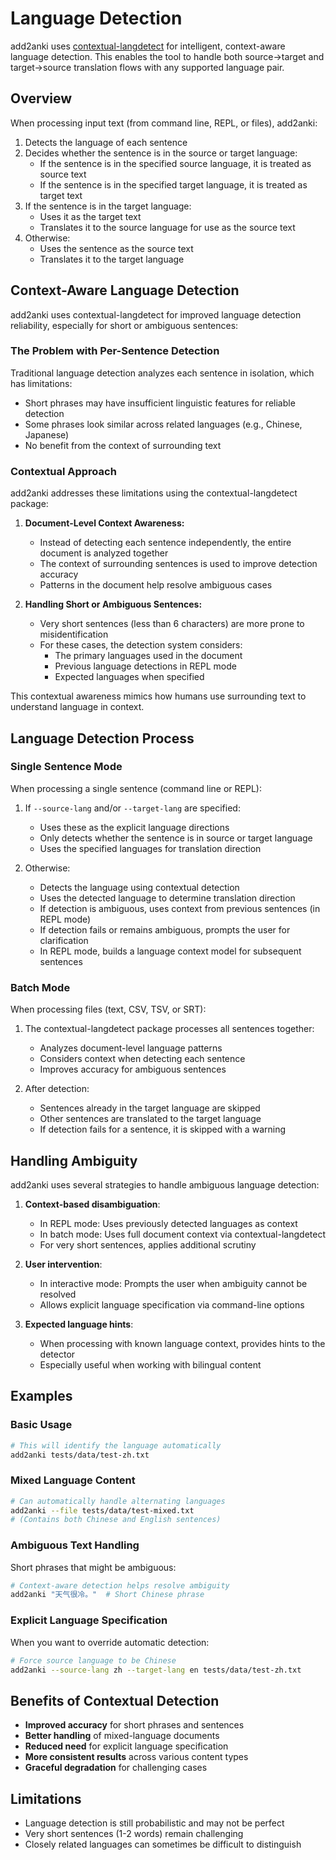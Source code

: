 # Language Detection

add2anki uses [contextual-langdetect](https://github.com/osteele/contextual-langdetect) for intelligent, context-aware language detection. This enables the tool to handle both source->target and target->source translation flows with any supported language pair.

## Overview

When processing input text (from command line, REPL, or files), add2anki:

1. Detects the language of each sentence
2. Decides whether the sentence is in the source or target language:
   - If the sentence is in the specified source language, it is treated as source text
   - If the sentence is in the specified target language, it is treated as target text
3. If the sentence is in the target language:
   - Uses it as the target text
   - Translates it to the source language for use as the source text
4. Otherwise:
   - Uses the sentence as the source text
   - Translates it to the target language

## Context-Aware Language Detection

add2anki uses contextual-langdetect for improved language detection reliability, especially for short or ambiguous sentences:

### The Problem with Per-Sentence Detection

Traditional language detection analyzes each sentence in isolation, which has limitations:
- Short phrases may have insufficient linguistic features for reliable detection
- Some phrases look similar across related languages (e.g., Chinese, Japanese)
- No benefit from the context of surrounding text

### Contextual Approach

add2anki addresses these limitations using the contextual-langdetect package:

1. **Document-Level Context Awareness:**
   - Instead of detecting each sentence independently, the entire document is analyzed together
   - The context of surrounding sentences is used to improve detection accuracy
   - Patterns in the document help resolve ambiguous cases

2. **Handling Short or Ambiguous Sentences:**
   - Very short sentences (less than 6 characters) are more prone to misidentification
   - For these cases, the detection system considers:
     - The primary languages used in the document
     - Previous language detections in REPL mode
     - Expected languages when specified

This contextual awareness mimics how humans use surrounding text to understand language in context.

## Language Detection Process

### Single Sentence Mode

When processing a single sentence (command line or REPL):

1. If `--source-lang` and/or `--target-lang` are specified:
   - Uses these as the explicit language directions
   - Only detects whether the sentence is in source or target language
   - Uses the specified languages for translation direction

2. Otherwise:
   - Detects the language using contextual detection
   - Uses the detected language to determine translation direction
   - If detection is ambiguous, uses context from previous sentences (in REPL mode)
   - If detection fails or remains ambiguous, prompts the user for clarification
   - In REPL mode, builds a language context model for subsequent sentences

### Batch Mode

When processing files (text, CSV, TSV, or SRT):

1. The contextual-langdetect package processes all sentences together:
   - Analyzes document-level language patterns
   - Considers context when detecting each sentence
   - Improves accuracy for ambiguous sentences

2. After detection:
   - Sentences already in the target language are skipped
   - Other sentences are translated to the target language
   - If detection fails for a sentence, it is skipped with a warning

## Handling Ambiguity

add2anki uses several strategies to handle ambiguous language detection:

1. **Context-based disambiguation**:
   - In REPL mode: Uses previously detected languages as context
   - In batch mode: Uses full document context via contextual-langdetect
   - For very short sentences, applies additional scrutiny

2. **User intervention**:
   - In interactive mode: Prompts the user when ambiguity cannot be resolved
   - Allows explicit language specification via command-line options

3. **Expected language hints**:
   - When processing with known language context, provides hints to the detector
   - Especially useful when working with bilingual content

## Examples

### Basic Usage

```bash
# This will identify the language automatically
add2anki tests/data/test-zh.txt
```

### Mixed Language Content

```bash
# Can automatically handle alternating languages
add2anki --file tests/data/test-mixed.txt
# (Contains both Chinese and English sentences)
```

### Ambiguous Text Handling

Short phrases that might be ambiguous:

```bash
# Context-aware detection helps resolve ambiguity
add2anki "天气很冷。"  # Short Chinese phrase
```

### Explicit Language Specification

When you want to override automatic detection:

```bash
# Force source language to be Chinese
add2anki --source-lang zh --target-lang en tests/data/test-zh.txt
```

## Benefits of Contextual Detection

- **Improved accuracy** for short phrases and sentences
- **Better handling** of mixed-language documents
- **Reduced need** for explicit language specification
- **More consistent results** across various content types
- **Graceful degradation** for challenging cases

## Limitations

- Language detection is still probabilistic and may not be perfect
- Very short sentences (1-2 words) remain challenging
- Closely related languages can sometimes be difficult to distinguish